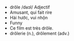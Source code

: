 - drôle	/dʁɔl/	Adjectif	
- Amusant, qui fait rire	
- Hài hước, vui nhộn	
- Funny	
- Ce film est très drôle.	
- drôlerie (n.), drôlement (adv.)